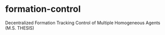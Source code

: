 formation-control
=================

Decentralized Formation Tracking Control of Multiple Homogeneous Agents (M.S. THESIS)
